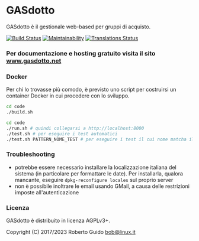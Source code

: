 # GASdotto

GASdotto è il gestionale web-based per gruppi di acquisto.

[![Build Status](https://github.com/madbob/gasdottong/actions/workflows/test.yml/badge.svg)](https://github.com/madbob/GASdottoNG/actions)
[![Maintainability](https://api.codeclimate.com/v1/badges/1ff2c4db03668abadd46/maintainability)](https://codeclimate.com/github/madbob/GASdottoNG/maintainability)
[![Translations Status](https://hosted.weblate.org/widgets/gasdottong/-/translations/svg-badge.svg)](https://hosted.weblate.org/engage/gasdottong/?utm_source=widget)

### Per documentazione e hosting gratuito visita il sito www.gasdotto.net

### Docker

Per chi lo trovasse più comodo, è previsto uno script per costruirsi un container Docker in cui procedere con lo sviluppo.

```bash
cd code
./build.sh
```

```bash
cd code
./run.sh # quindi collegarsi a http://localhost:8000
./test.sh # per eseguire i test automatici
./test.sh PATTERN_NOME_TEST # per eseguire i test il cui nome matcha il pattern
```

### Troubleshooting

 * potrebbe essere necessario installare la localizzazione italiana del sistema (in particolare per formattare le date). Per installarla, qualora mancante, eseguire `dpkg-reconfigure locales` sul proprio server
 * non è possibile inoltrare le email usando GMail, a causa delle restrizioni imposte all'autenticazione

### Licenza

GASdotto è distribuito in licenza AGPLv3+.

Copyright (C) 2017/2023 Roberto Guido <bob@linux.it>
